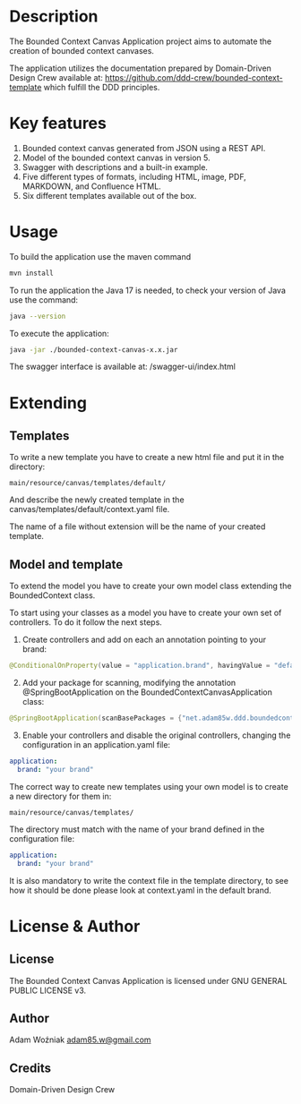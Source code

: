 # Description
The Bounded Context Canvas Application project aims to automate the creation of bounded context canvases.

The application utilizes the documentation prepared by Domain-Driven Design Crew  available at: https://github.com/ddd-crew/bounded-context-template which fulfill the DDD principles.

# Key features
1. Bounded context canvas generated from JSON using a REST API.
2. Model of the bounded context canvas in version 5.
3. Swagger with descriptions and a built-in example.
4. Five different types of formats, including HTML, image, PDF, MARKDOWN, and Confluence HTML.
5. Six different templates available out of the box.

# Usage
To build the application use the maven command
```bash
mvn install
```
To run the application the Java 17 is needed, to check your version of Java use the command:
```bash
java --version
```
To execute the application:
```bash
java -jar ./bounded-context-canvas-x.x.jar
```
The swagger interface is available at: /swagger-ui/index.html


# Extending
## Templates
To write a new template you have to create a new html file and put it in the directory: 
```
main/resource/canvas/templates/default/
```
And describe the newly created template in the canvas/templates/default/context.yaml file.

The name of a file without extension will be the name of your created template.
## Model and template
To extend the model you have to create your own model class extending the BoundedContext class.

To start using your classes as a model you have to create your own set of controllers.
To do it follow the next steps. 

1. Create controllers and add on each an annotation pointing to your brand:
```java
@ConditionalOnProperty(value = "application.brand", havingValue = "default")
```
2. Add your package for scanning, modifying the annotation @SpringBootApplication on the BoundedContextCanvasApplication class:
```java
@SpringBootApplication(scanBasePackages = {"net.adam85w.ddd.boundedcontextcanvas", "your package goes here"})
```
3. Enable your controllers and disable the original controllers, changing the configuration in an application.yaml file:
```yaml
application:
  brand: "your brand"
```
The correct way to create new templates using your own model is to create a new directory for them in:
```
main/resource/canvas/templates/
```
The directory must match with the name of your brand defined in the configuration file:
```yaml
application:
  brand: "your brand"
```
It is also mandatory to write the context file in the template directory, to see how it should be done please look at context.yaml in the default brand.
# License & Author
## License
The Bounded Context Canvas Application is licensed under GNU GENERAL PUBLIC LICENSE v3.
## Author
Adam Woźniak <adam85.w@gmail.com>
## Credits
Domain-Driven Design Crew 

